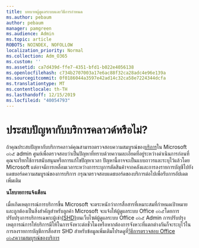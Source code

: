 ```yaml
---
title: บทบาทผู้ดูแลระบบและวิธีการกำหนด
ms.author: pebaum
author: pebaum
manager: pamgreen
ms.audience: Admin
ms.topic: article
ROBOTS: NOINDEX, NOFOLLOW
localization_priority: Normal
ms.collection: Adm_O365
ms.custom: ''
ms.assetid: ca7d439d-ffe7-4351-bfd1-b022e4056138
ms.openlocfilehash: c734b2707003a17e6ac88f32ca28adc4e96e139a
ms.sourcegitcommit: 0f0186044a3597e42ad14c32ca58e7224344dcfa
ms.translationtype: MT
ms.contentlocale: th-TH
ms.lasthandoff: 12/15/2019
ms.locfileid: "40054793"
---
```

# <a name="experiencing-problems-with-a-cloud-service"></a>ประสบปัญหากับบริการคลาวด์หรือไม่?

ถ้าคุณประสบปัญหากับบริการคลาวด์คุณสามารถตรวจสอบความสมบูรณ์ของ[บริการ](https://admin.microsoft.com/AdminPortal/Home#/servicehealth)ใน Microsoft ๓๖๕ admin ศูนย์เพื่อตรวจสอบว่าเป็นปัญหาที่ทราบด้วยความละเอียดที่อยู่ระหว่างดำเนินการก่อนที่คุณจะเรียกใช้การสนับสนุนหรือการแก้ไขปัญหาเวลา ปัญหานี้อาจจะเป็นแบบถาวรและระบุไว้แล้วโดย Microsoft แต่อาจมีการเหลื่อมเวลาระหว่างการระบุการตัดสินค้าจากคลังและการลงรายการบัญชีไปยังแดชบอร์ดความสมบูรณ์ของการบริการ กรุณาตรวจสอบแดชบอร์ดของบริการต่อไปเพื่อรับการอัปเดตเพิ่มเติม

**นโยบายการแจ้งเตือน**

เมื่อเกิดเหตุการณ์การบริการขึ้น Microsoft จะตระหนักว่าการสื่อสารที่เหมาะสมที่กำหนดเป้าหมายและถูกต้องเป็นสิ่งสำคัญสำหรับลูกค้า Microsoft จะแจ้งให้ผู้ดูแลระบบ Office ๓๖๕โดยการปรับปรุงการบริการเฉพาะผู้เช่า[(SHD)](https://admin.microsoft.com/AdminPortal/Home#/servicehealth)บนเว็บไซต์ผู้ดูแลระบบ Office ๓๖๕ Admin การปรับปรุงเหตุการณ์การให้บริการมีให้ในการจังหวะต่อชั่วโมงหรือหากต้องการจังหวะที่แตกต่างกันก็จะระบุไว้ในการลงรายการบัญชีการสื่อสาร SHD สำหรับข้อมูลเพิ่มเติมโปรดดูที่[วิธีการตรวจสอบ Office ๓๖๕ความสมบูรณ์ของบริการ](https://docs.microsoft.com/office365/enterprise/view-service-health)

